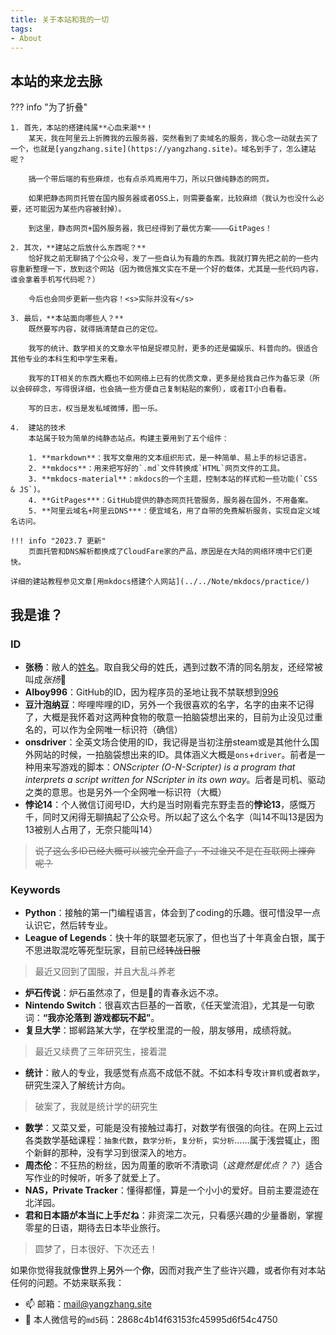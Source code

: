 ```yaml
---
title: 关于本站和我的一切
tags: 
- About
---
```


## 本站的来龙去脉

??? info "为了折叠"

    1. 首先，本站的搭建纯属**心血来潮**！  
        某天，我在阿里云上折腾我的云服务器，突然看到了卖域名的服务，我心念一动就去买了一个，也就是[yangzhang.site](https://yangzhang.site)。域名到手了，怎么建站呢？

        搞一个带后端的有些麻烦，也有点杀鸡焉用牛刀，所以只做纯静态的网页。

        如果把静态网页托管在国内服务器或者OSS上，则需要备案，比较麻烦（我认为也没什么必要，还可能因为某些内容被封掉）。

        到这里，静态网页+国外服务器，我已经得到了最优方案————GitPages！

    2. 其次，**建站之后放什么东西呢？**   
        恰好我之前无聊搞了个公众号，发了一些自认为有趣的东西。我就打算先把之前的一些内容重新整理一下，放到这个网站（因为微信推文实在不是一个好的载体，尤其是一些代码内容，谁会拿着手机写代码呢？）

        今后也会同步更新一些内容！<s>实际并没有</s>

    3. 最后，**本站面向哪些人？**  
        既然要写内容，就得搞清楚自己的定位。

        我写的统计、数学相关的文章水平怕是捉襟见肘，更多的还是偏娱乐、科普向的。很适合其他专业的本科生和中学生来看。 

        我写的IT相关的东西大概也不如网络上已有的优质文章，更多是给我自己作为备忘录（所以会碎碎念，写得很详细，也会搞一些方便自己复制粘贴的案例），或者IT小白看看。

        写的日志，权当是发私域微博，图一乐。

    4.  建站的技术  
        本站属于较为简单的纯静态站点。构建主要用到了五个组件：

        1. **markdown**：我写文章用的文本组织形式，是一种简单、易上手的标记语言。
        2. **mkdocs**：用来把写好的`.md`文件转换成`HTML`网页文件的工具。
        3. **mkdocs-material**：mkdocs的一个主题，控制本站的样式和一些功能(`CSS & JS`)。
        4. **GitPages***：GitHub提供的静态网页托管服务，服务器在国外，不用备案。
        5. **阿里云域名+阿里云DNS***：便宜域名，用了自带的免费解析服务，实现自定义域名访问。

    !!! info "2023.7 更新"
        页面托管和DNS解析都换成了CloudFare家的产品，原因是在大陆的网络环境中它们更快。

    详细的建站教程参见文章[用mkdocs搭建个人网站](../../Note/mkdocs/practice/)

## 我是谁？
### ID
- **张杨**：敝人的[姓名](../../Blog/2023/name)。取自我父母的姓氏，遇到过数不清的同名朋友，还经常被叫成*张扬*🤣
- **AIboy996**：GitHub的ID，因为程序员的圣地让我不禁联想到[996](https://996.icu)
- **豆汁泡纳豆**：哔哩哔哩的ID，另外一个我很喜欢的名字，名字的由来不记得了，大概是我怀着对这两种食物的敬意一拍脑袋想出来的，目前为止没见过重名的，可以作为全网唯一标识符（确信）
- **onsdriver**：全英文场合使用的ID，我记得是当初注册steam或是其他什么国外网站的时候，一拍脑袋想出来的ID。具体涵义大概是`ons`+`driver`。前者是一种用来写游戏的脚本：*ONScripter (O-N-Scripter) is a program that interprets a script written for NScripter in its own way*。后者是司机、驱动之类的意思。也是另外一个全网唯一标识符（大概）
- **悖论14**：个人微信订阅号ID，大约是当时刚看完东野圭吾的**悖论13**，感慨万千，同时又闲得无聊搞起了公众号。所以起了这么个名字（叫14不叫13是因为13被别人占用了，无奈只能叫14）

> <s>说了这么多ID已经大概可以被完全开盒了，不过谁又不是在互联网上裸奔呢？</s>

### Keywords

- **Python**：接触的第一门编程语言，体会到了coding的乐趣。很可惜没早一点认识它，然后转专业。
- **League of Legends**：快十年的联盟老玩家了，但也当了十年真金白银，属于不思进取混吃等死型玩家，目前已经<s>转战日服</s>
> 最近又回到了国服，并且大乱斗养老

- **炉石传说**：炉石虽然凉了，但是👴的青春永远不凉。
- **Nintendo Switch**：很喜欢古巨基的一首歌，《任天堂流泪》，尤其是一句歌词：**“我亦沦落到 游戏都玩不起”**。
- **复旦大学**：邯郸路某大学，在学校里混的一般，朋友够用，成绩将就。
> 最近又续费了三年研究生，接着混

- **统计**：敝人的专业，我感觉有点高不成低不就。不如本科专攻`计算机`或者`数学`，研究生深入了解统计方向。
> 破案了，我就是统计学的研究生

- **数学**：又菜又爱，可能是没有接触过毒打，对数学有很强的向往。在网上云过各类数学基础课程：`抽象代数`，`数学分析`，`复分析`，`实分析`……属于浅尝辄止，图个新鲜的那种，没有学习到很深入的地方。
- **周杰伦**：不狂热的粉丝，因为周董的歌听不清歌词（*这竟然是优点？？*）适合写作业的时候听，听多了就爱上了。
- **NAS，Private Tracker**：懂得都懂，算是一个小小的爱好。目前主要混迹在北洋园。
- **君和日本語が本当に上手だね**：非资深二次元，只看感兴趣的少量番剧，掌握零星的日语，期待去日本毕业旅行。
> 圆梦了，日本很好、下次还去！

如果你觉得我就像**世**界上**另**外一个**你**，因而对我产生了些许兴趣，或者你有对本站任何的问题。不妨来联系我：

- 📫 邮箱：[mail@yangzhang.site](mailto:mail@yangzhang.site)
- 💬 本人微信号的`md5`码：2868c4b14f63153fc45995d6f54c4750
<!-- hint：我的微信号是纯英文字母构成的，如果你成功破解了请务必告诉我！我会很开心~ -->